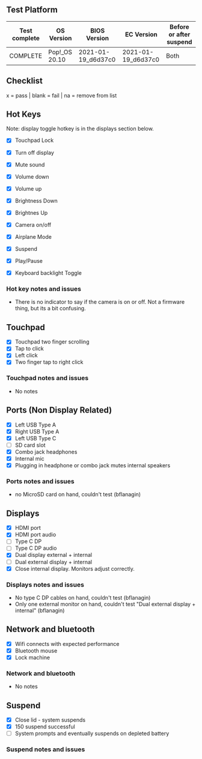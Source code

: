 ## Test Platform

| Test complete | OS Version     | BIOS Version       | EC Version         | Before or after suspend |
| ------------- | -------------- | ------------------ | ------------------ | ----------------------- |
| COMPLETE      | Pop!\_OS 20.10 | 2021-01-19_d6d37c0 | 2021-01-19_d6d37c0 | Both                    |

## Checklist
x = pass | blank = fail | na = remove from list

## Hot Keys

Note: display toggle hotkey is in the displays section below.

- [X] Touchpad Lock
- [X] Turn off display
- [X] Mute sound
- [X] Volume down
- [X] Volume up
- [X] Brightness Down
- [X] Brightnes Up
- [X] Camera on/off
- [X] Airplane Mode
- [X] Suspend
- [X] Play/Pause
- [X] Keyboard backlight Toggle


### Hot key notes and issues

- There is no indicator to say if the camera is on or off. Not a firmware thing, but its a bit confusing.

## Touchpad

- [X] Touchpad two finger scrolling 
- [X] Tap to click
- [X] Left click
- [X] Two finger tap to right click

### Touchpad notes and issues

- No notes

## Ports (Non Display Related)

- [X] Left USB Type A
- [X] Right USB Type A
- [X] Left USB Type C
- [ ] SD card slot
- [x] Combo jack headphones
- [x] Internal mic
- [x] Plugging in headphone or combo jack mutes internal speakers

### Ports notes and issues

- no MicroSD card on hand, couldn't test (bflanagin)

## Displays

- [x] HDMI port
- [x] HDMI port audio
- [ ] Type C DP
- [ ] Type C DP audio
- [x] Dual display external + internal
- [ ] Dual external display + internal
- [x] Close internal display. Monitors adjust correctly.

### Displays notes and issues

- No type C DP cables on hand, couldn't test (bflanagin)
- Only one external monitor on hand, couldn't test "Dual external display + internal" (bflanagin)

## Network and bluetooth

- [X] Wifi connects with expected performance
- [X] Bluetooth mouse
- [X] Lock machine

### Network and bluetooth

- No notes

## Suspend

- [X] Close lid - system suspends
- [x] 150 suspend successful
- [ ] System prompts and eventually suspends on depleted battery

### Suspend notes and issues


